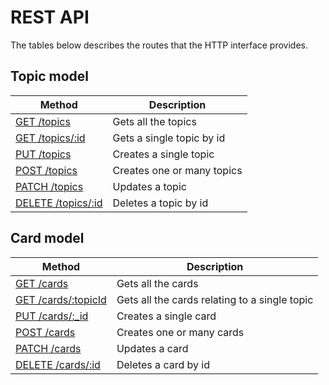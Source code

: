 # REST API
The tables below describes the routes that the HTTP interface provides.

## Topic model
Method | Description
--- | ---
[GET /topics](./topic.md#get-topics) | Gets all the topics
[GET /topics/:id](./topic.md#get-topicsid) | Gets a single topic by id
[PUT /topics](./topic.md#put-topics_id) | Creates a single topic
[POST /topics](./topic.md#post-topics) | Creates one or many topics
[PATCH /topics](./topic.md#patch-topics) | Updates a topic
[DELETE /topics/:id](./topic.md#delete-topics_id) | Deletes a topic by id

## Card model
Method | Description
--- | ---
[GET /cards](./card.md#get-cards) | Gets all the cards
[GET /cards/:topicId](./card.md#get-cardstopicid) | Gets all the cards relating to a single topic
[PUT /cards/:_id](./card.md#put-cards_id) | Creates a single card
[POST /cards](./card.md#post-cards) | Creates one or many cards
[PATCH /cards](./card.md#patch-cards) | Updates a card
[DELETE /cards/:id](./card.md#delete-cards_id) | Deletes a card by id
